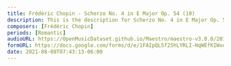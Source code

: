 ```yaml
---
title: Frédéric Chopin - Scherzo No. 4 in E Major Op. 54 (10)
description: This is the description for Scherzo No. 4 in E Major Op. 54 by Frédéric Chopin
composers: [Frédéric Chopin]
periods: [Romantic]
audioURL: https://OpenMusicDataset.github.io/Maestro/maestro-v3.0.0/2017/MIDI-Unprocessed_048_PIANO048_MID--AUDIO-split_07-06-17_Piano-e_2-05_wav--4.midi
formURL: https://docs.google.com/forms/d/e/1FAIpQLSf25hLYRLI-HqWEfKIWvdDP1N-lRoc82ixFSZuHWj4OCq3J3g/viewform
date: 2021-08-08T07:43:13-06:00
---
```

